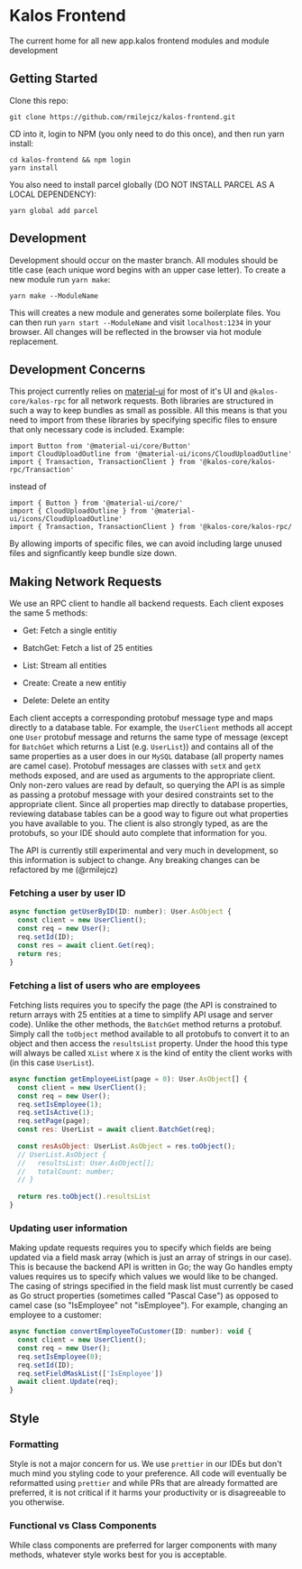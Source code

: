 # Kalos Frontend

The current home for all new app.kalos frontend modules and module development

## Getting Started

Clone this repo:

```
git clone https://github.com/rmilejcz/kalos-frontend.git
```

CD into it, login to NPM (you only need to do this once), and then run yarn install:

```
cd kalos-frontend && npm login
yarn install
```

You also need to install parcel globally (DO NOT INSTALL PARCEL AS A LOCAL DEPENDENCY):

```
yarn global add parcel
```

## Development

Development should occur on the master branch. All modules should be title case (each unique word begins with an upper case letter). To create a new module run `yarn make`:

```
yarn make --ModuleName
```

This will creates a new module and generates some boilerplate files. You can then run `yarn start --ModuleName` and visit `localhost:1234` in your browser. All changes will be reflected in the browser via hot module replacement.

## Development Concerns

This project currently relies on [material-ui](https://material-ui.com) for most of it's UI and `@kalos-core/kalos-rpc` for all network requests. Both libraries are structured in such a way to keep bundles as small as possible. All this means is that you need to import from these libraries by specifying specific files to ensure that only necessary code is included. Example:

```
import Button from '@material-ui/core/Button'
import CloudUploadOutline from '@material-ui/icons/CloudUploadOutline'
import { Transaction, TransactionClient } from '@kalos-core/kalos-rpc/Transaction'
```

instead of

```
import { Button } from '@material-ui/core/'
import { CloudUploadOutline } from '@material-ui/icons/CloudUploadOutline'
import { Transaction, TransactionClient } from '@kalos-core/kalos-rpc/
```

By allowing imports of specific files, we can avoid including large unused files and signficantly keep bundle size down.

## Making Network Requests

We use an RPC client to handle all backend requests. Each client exposes the same 5 methods:

- Get: Fetch a single entitiy

- BatchGet: Fetch a list of 25 entities

- List: Stream all entities

- Create: Create a new entitiy

- Delete: Delete an entity

Each client accepts a corresponding protobuf message type and maps directly to a database table. For example, the `UserClient` methods all accept one `User` protobuf message and returns the same type of message (except for `BatchGet` which returns a List (e.g. `UserList`)) and contains all of the same properties as a user does in our `MySQL` database (all property names are camel case). Protobuf messages are classes with `setX` and `getX` methods exposed, and are used as arguments to the appropriate client. Only non-zero values are read by default, so querying the API is as simple as passing a protobuf message with your desired constraints set to the appropriate client. Since all properties map directly to database properties, reviewing database tables can be a good way to figure out what properties you have available to you. The client is also strongly typed, as are the protobufs, so your IDE should auto complete that information for you.

The API is currently still experimental and very much in development, so this information is subject to change. Any breaking changes can be refactored by me (@rmilejcz)

### Fetching a user by user ID
```javascript
async function getUserByID(ID: number): User.AsObject {
  const client = new UserClient();
  const req = new User();
  req.setId(ID);
  const res = await client.Get(req);
  return res;
}
```
### Fetching a list of users who are employees
Fetching lists requires you to specify the page (the API is constrained to return arrays with 25 entities at a time to simplify API usage and server code). Unlike the other methods, the `BatchGet` method returns a protobuf. Simply call the `toObject` method available to all protobufs to convert it to an object and then access the `resultsList` property. Under the hood this type will always be called `XList` where `X` is the kind of entity the client works with (in this case `UserList`). 
```javascript
async function getEmployeeList(page = 0): User.AsObject[] {
  const client = new UserClient();
  const req = new User();
  req.setIsEmployee(1);
  req.setIsActive(1);
  req.setPage(page);
  const res: UserList = await client.BatchGet(req);
  
  const resAsObject: UserList.AsObject = res.toObject();
  // UserList.AsObject {
  //   resultsList: User.AsObject[];
  //   totalCount: number;
  // }
  
  return res.toObject().resultsList
}
```
### Updating user information
Making update requests requires you to specify which fields are being updated via a field mask array (which is just an array of strings in our case). This is because the backend API is written in Go; the way Go handles empty values requires us to specify which values we would like to be changed. The casing of strings specified in the field mask list must currently be cased as Go struct properties (sometimes called "Pascal Case") as opposed to camel case (so "IsEmployee" not "isEmployee"). For example, changing an employee to a customer:

```javascript
async function convertEmployeeToCustomer(ID: number): void {
  const client = new UserClient();
  const req = new User();
  req.setIsEmployee(0);
  req.setId(ID);
  req.setFieldMaskList(['IsEmployee'])
  await client.Update(req);
}
```
## Style

### Formatting

Style is not a major concern for us. We use `prettier` in our IDEs but don't much mind you styling code to your preference. All code will eventually be reformatted using `prettier` and while PRs that are already formatted are preferred, it is not critical if it harms your productivity or is disagreeable to you otherwise.

### Functional vs Class Components

While class components are preferred for larger components with many methods, whatever style works best for you is acceptable.
